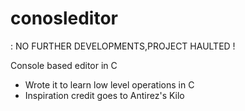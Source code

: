 # conosleditor
: NO FURTHER DEVELOPMENTS,PROJECT HAULTED !

Console based editor in C

* Wrote it to learn low level operations in C 
* Inspiration credit goes to Antirez's Kilo

